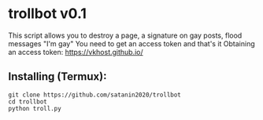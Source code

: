 # trollbot v0.1

This script allows you to destroy a page, a signature on gay posts, flood messages "I'm gay"
You need to get an access token and that's it
Obtaining an access token:
https://vkhost.github.io/
## Installing (Termux):

```
git clone https://github.com/satanin2020/trollbot
cd trollbot
python troll.py
```

